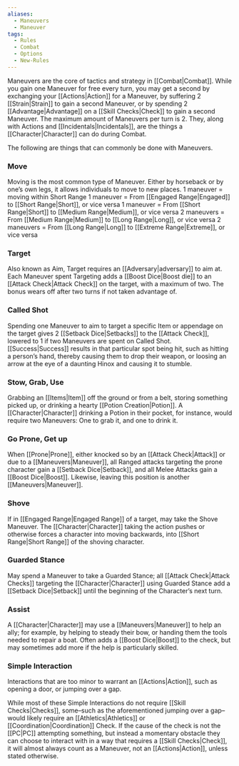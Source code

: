 ```yaml
---
aliases:
  - Maneuvers
  - Maneuver
tags:
  - Rules
  - Combat
  - Options
  - New-Rules
---
```

Maneuvers are the core of tactics and strategy in [[Combat|Combat]]. While you gain one Maneuver for free every turn, you may get a second by exchanging your [[Actions|Action]] for a Maneuver, by suffering 2 [[Strain|Strain]] to gain a second Maneuver, or by spending 2 [[Advantage|Advantage]] on a [[Skill Checks|Check]] to gain a second Maneuver. The maximum amount of Maneuvers per turn is 2. They, along with Actions and [[Incidentals|Incidentals]], are the things a [[Character|Character]] can do during Combat.

The following are things that can commonly be done with Maneuvers.
### Move
Moving is the most common type of Maneuver. Either by horseback or by one’s own legs, it allows individuals to move to new places.
1 maneuver = moving within Short Range
1 maneuver = From [[Engaged Range|Engaged]] to [[Short Range|Short]], or vice versa
1 maneuver = From [[Short Range|Short]] to [[Medium Range|Medium]], or vice versa
2 maneuvers = From [[Medium Range|Medium]] to [[Long Range|Long]], or vice versa
2 maneuvers = From [[Long Range|Long]] to [[Extreme Range|Extreme]], or vice versa

### Target
Also known as Aim, Target requires an [[Adversary|adversary]] to aim at. Each Maneuver spent Targeting adds a [[Boost Dice|Boost die]] to an [[Attack Check|Attack Check]] on the target, with a maximum of two. The bonus wears off after two turns if not taken advantage of.

### Called Shot
Spending one Maneuver to aim to target a specific Item or appendage on the target gives 2 [[Setback Dice|Setbacks]] to the [[Attack Check]], lowered to 1 if two Maneuvers are spent on Called Shot. [[Success|Success]] results in that particular spot being hit, such as hitting a person’s hand, thereby causing them to drop their weapon, or loosing an arrow at the eye of a daunting Hinox and causing it to stumble.

### Stow, Grab, Use
Grabbing an [[Items|Item]] off the ground or from a belt, storing something picked up, or drinking a hearty [[Potion Creation|Potion]]. A [[Character|Character]] drinking a Potion in their pocket, for instance, would require two Maneuvers: One to grab it, and one to drink it.

### Go Prone, Get up
When [[Prone|Prone]], either knocked so by an [[Attack Check|Attack]] or due to a [[Maneuvers|Maneuver]], all Ranged attacks targeting the prone character gain a [[Setback Dice|Setback]], and all Melee Attacks gain a [[Boost Dice|Boost]]. Likewise, leaving this position is another [[Maneuvers|Maneuver]].

### Shove
If in [[Engaged Range|Engaged Range]] of a target, may take the Shove Maneuver. The [[Character|Character]] taking the action pushes or otherwise forces a character into moving backwards, into [[Short Range|Short Range]] of the shoving character.

### Guarded Stance
May spend a Maneuver to take a Guarded Stance; all [[Attack Check|Attack Checks]] targeting the [[Character|Character]] using Guarded Stance add a [[Setback Dice|Setback]] until the beginning of the Character’s next turn.

### Assist
A [[Character|Character]] may use a [[Maneuvers|Maneuver]] to help an ally; for example, by helping to steady their bow, or handing them the tools needed to repair a boat. Often adds a [[Boost Dice|Boost]] to the check, but may sometimes add more if the help is particularly skilled.

### Simple Interaction
Interactions that are too minor to warrant an [[Actions|Action]], such as opening a door, or jumping over a gap. 

While most  of these Simple Interactions do not require [[Skill Checks|Checks]], some–such as the aforementioned jumping over a gap–would likely require an [[Athletics|Athletics]] or [[Coordination|Coordination]] Check. If the cause of the check is not the [[PC|PC]] attempting something, but instead a momentary obstacle they can choose to interact with in a way that requires a [[Skill Checks|Check]], it will almost always count as a Maneuver, not an [[Actions|Action]], unless stated otherwise.